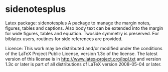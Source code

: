 # sidenotesplus
Latex package: sidenotesplus
   A package to manage the margin notes, figures, tables and captions. 
   Also body text can be extended into the margin for wide figures, 
   tables and equation. Twoside symmetry is preserved. 
   For biblatex users, routines for side references are provided.


Licence:
  This work may be distributed and/or modified under the conditions
  of the LaTeX Project Public License, version 1.3c of the license.
  The latest version of this license is in
     http://www.latex-project.org/lppl.txt
     and version 1.3c or later is part of all distributions of LaTeX
     version 2008-05-04 or later.
